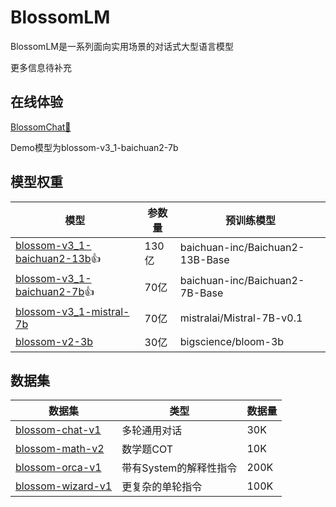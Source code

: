# BlossomLM

BlossomLM是一系列面向实用场景的对话式大型语言模型

更多信息待补充

## 在线体验

[BlossomChat🚀](https://blossom-chat.com/)

Demo模型为blossom-v3_1-baichuan2-7b

## 模型权重

| 模型                                                         | 参数量 | 预训练模型                     |
| ------------------------------------------------------------ | ------ | ------------------------------ |
| [blossom-v3_1-baichuan2-13b](https://huggingface.co/Azure99/blossom-v3_1-baichuan2-13b)👍 | 130亿  | baichuan-inc/Baichuan2-13B-Base |
| [blossom-v3_1-baichuan2-7b](https://huggingface.co/Azure99/blossom-v3_1-baichuan2-7b)👍 | 70亿   | baichuan-inc/Baichuan2-7B-Base |
| [blossom-v3_1-mistral-7b](https://huggingface.co/Azure99/blossom-v3_1-mistral-7b) | 70亿   | mistralai/Mistral-7B-v0.1       |
| [blossom-v2-3b](https://huggingface.co/Azure99/blossom-v2-3b) | 30亿   | bigscience/bloom-3b            |

## 数据集

| 数据集                                                       | 类型                   | 数据量 |
| ------------------------------------------------------------ | ---------------------- | ------ |
| [blossom-chat-v1](https://huggingface.co/datasets/Azure99/blossom-chat-v1) | 多轮通用对话           | 30K    |
| [blossom-math-v2](https://huggingface.co/datasets/Azure99/blossom-math-v2) | 数学题COT              | 10K    |
| [blossom-orca-v1](https://huggingface.co/datasets/Azure99/blossom-orca-v1) | 带有System的解释性指令 | 200K   |
| [blossom-wizard-v1](https://huggingface.co/datasets/Azure99/blossom-wizard-v1) | 更复杂的单轮指令       | 100K   |

